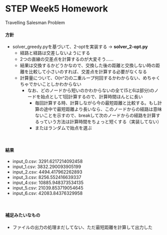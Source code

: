 # STEP Week5 Homework

Travelling Salesman Problem

#### 方針

- solver_greedy.pyを基づいて、2-optを実装する -> **solver_2-opt.py**
  - 経路と経路は交差しないようにする
  - 2つの直線の交差点を計算するのが大変そう……
  - 結果は交換するかどうかなので、交換した後の距離と交換しない時の距離を比較して小さいのすれば、交差点を計算する必要がなくなる
  - 計算量について、O(n^2)の二重ループ何回するかわからない、めちゃくちゃでかいことしかわからない
    - なお、どのノードから短いのかわからないの全て(5と6は部分)のノードを始点として1回計算するので、計算時間ほんとに長い
      - 毎回計算する時、計算しながら今の最短距離と比較する。もし計算の途中で最短距離より長いなら、このノードからの経路は意味ないことを示すので、breakして次のノードからの経路を計算するっていう方法は計算時間をちょっと短くする（実装してない）
      - またはランダムで始点を選ぶ

<br>

#### 結果

- input_0.csv: 3291.6217214092458
- input_1.csv: 3832.290093905199
- input_2.csv: 4494.417962262893
- input_3.csv: 8256.552416639337
- input_4:csv: 10885.948373534135
- input_5.csv: 21039.853719054645
- input_6.csv: 42083.84376329958

<br>

#### 補足みたいなもの

- ファイルの出力の処理まだしてない、ただ最短距離を計算して出力した